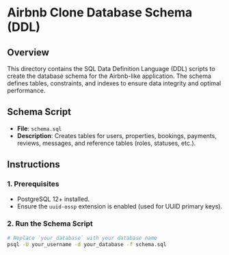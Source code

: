 # Airbnb Clone Database Schema (DDL)

## Overview
This directory contains the SQL Data Definition Language (DDL) scripts to create the database schema for the Airbnb-like application. The schema defines tables, constraints, and indexes to ensure data integrity and optimal performance.

## Schema Script
- **File**: `schema.sql`  
- **Description**: Creates tables for users, properties, bookings, payments, reviews, messages, and reference tables (roles, statuses, etc.).

## Instructions

### 1. **Prerequisites**
- PostgreSQL 12+ installed.
- Ensure the `uuid-ossp` extension is enabled (used for UUID primary keys).

### 2. **Run the Schema Script**
```bash
# Replace `your_database` with your database name
psql -U your_username -d your_database -f schema.sql